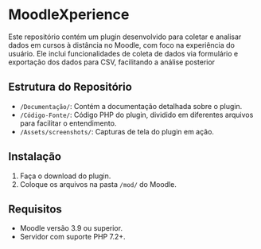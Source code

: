 # MoodleXperience
Este repositório contém um plugin desenvolvido para coletar e analisar dados em cursos à distância no Moodle, com foco na experiência do usuário. Ele inclui funcionalidades de coleta de dados via formulário e exportação dos dados para CSV, facilitando a análise posterior


## Estrutura do Repositório
- `/Documentação/`: Contém a documentação detalhada sobre o plugin.
- `/Código-Fonte/`: Código PHP do plugin, dividido em diferentes arquivos para facilitar o entendimento.
- `/Assets/screenshots/`: Capturas de tela do plugin em ação.

## Instalação
1. Faça o download do plugin.
2. Coloque os arquivos na pasta `/mod/` do Moodle.


## Requisitos
- Moodle versão 3.9 ou superior.
- Servidor com suporte PHP 7.2+.

